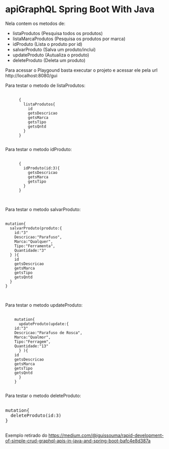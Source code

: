 # apiGraphQL Spring Boot With Java
<!DOCTYPE html>
<html lang="en">
<head>
	<meta charset="UTF-8">
</head>
<body>
  

Nela contem os metodos de: 
- listaProdutos (Pesquisa todos os produtos)
- listaMarcaProdutos (Pesquisa os produtos por marca)
- idProduto (Lista o produto por id)
- salvarProduto (Salva um produto/inclui)
- updateProduto (Autualiza o produto)
- deleteProduto (Deleta um produto)

Para acessar o Playgound basta executar o projeto e acessar ele pela url http://localhost:8080/gui

Para testar o metodo de listaProdutos:
<pre>
  <code>
      {
        listaProdutos{
          id
          getsDescricao
          getsMarca
          getsTipo
          getsQntd
        }
      }
  </code>
</pre>
Para testar o metodo idProduto:
<pre>
   <code>
      {
        idProduto(id:3){
          getsDescricao
          getsMarca
          getsTipo
        }
      }
    </code>
  </pre>

Para testar o metodo salvarProduto:
<pre>
   <code>
mutation{
  salvarProduto(produto:{
    id:"3"
    Descricao:"Parafuso", 
    Marca:"Qualquer",
    Tipo:"Ferramenta",
    Quantidade:"3"
  } ){
    id
    getsDescricao
    getsMarca
    getsTipo
    getsQntd
  }
}
   </code>
 </pre>

Para testar o metodo updateProduto:
<pre>
   <code>
    mutation{
      updateProduto(update:{
	id:"3"
	Descricao:"Parafuso de Rosca", 
	Marca:"Qualmor",
	Tipo:"Ferragem",
	Quantidade:"13"
      } ){
	id
	getsDescricao
	getsMarca
	getsTipo
	getsQntd
      }
    }
  </code>
</pre>

Para testar o metodo deleteProduto:
<pre>
  </code>
mutation{
  deleteProduto(id:3)
}
  </code>
</pre>
    
Exemplo retirado do https://medium.com/@iguissouma/rapid-development-of-simple-crud-graphql-apis-in-java-and-spring-boot-bafc4e8d387a
</body>
</html>
